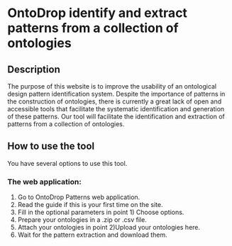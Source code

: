 # OntoDrop identify and extract patterns from a collection of ontologies
## Description
The purpose of this website is to improve the usability of an ontological design pattern identification system. Despite the importance of patterns in the construction of ontologies, there is currently a great lack of open and accessible tools that facilitate the systematic identification and generation of these patterns. Our tool will facilitate the identification and extraction of patterns from a collection of ontologies.

## How to use the tool
You have several options to use this tool.

### The web application:
   1. Go to OntoDrop Patterns web application.<br>
   2. Read the guide if this is your first time on the site.<br>
   3. Fill in the optional parameters in point 1) Choose options.<br>
   4. Prepare your ontologies in a .zip or .csv file.<br>
   5. Attach your ontologies in point 2)Upload your ontologies here.<br>
   6. Wait for the pattern extraction and download them.<br>

